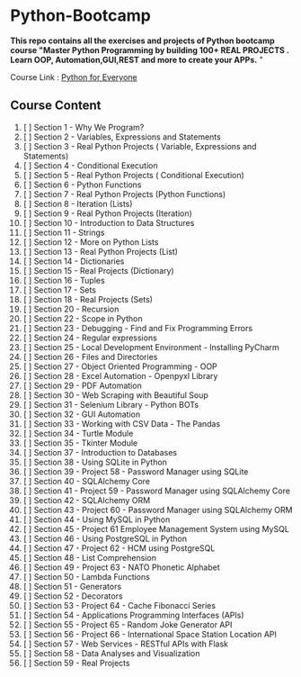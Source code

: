 # Python-Bootcamp

**This repo contains all the exercises and projects of Python bootcamp course "Master Python Programming by building 100+ REAL PROJECTS . Learn OOP, Automation,GUI,REST and more to create your APPs.**
"

Course Link : [Python for Everyone](https://www.udemy.com/course/python-foreveryone/learn/)

## Course Content
1. [ ] Section 1 - Why We Program?
2. [ ] Section 2 - Variables, Expressions and Statements
3. [ ] Section 3 - Real Python Projects ( Variable, Expressions and Statements)
4. [ ] Section 4 - Conditional Execution
5. [ ] Section 5 - Real Python Projects ( Conditional Execution)
6. [ ] Section 6 - Python Functions
7. [ ] Section 7 - Real Python Projects (Python Functions)
8. [ ] Section 8 - Iteration (Lists)
9. [ ] Section 9 - Real Python Projects (Iteration)
10. [ ] Section 10 - Introduction to Data Structures
11. [ ] Section 11 - Strings
12. [ ] Section 12 - More on Python Lists
13. [ ] Section 13 - Real Python Projects (List)
14. [ ] Section 14 - Dictionaries
15. [ ] Section 15 - Real Projects (Dictionary)
16. [ ] Section 16 - Tuples
17. [ ] Section 17 - Sets
18. [ ] Section 18 - Real Projects (Sets)
19. [ ] Section 20 - Recursion
20. [ ] Section 22 - Scope in Python
21. [ ] Section 23 - Debugging - Find and Fix Programming Errors
22. [ ] Section 24 - Regular expressions
23. [ ] Section 25 - Local Development Environment - Installing PyCharm
24. [ ] Section 26 - Files and Directories
25. [ ] Section 27 - Object Oriented Programming - OOP
26. [ ] Section 28 - Excel Automation - Openpyxl Library
27. [ ] Section 29 - PDF Automation
28. [ ] Section 30 - Web Scraping with Beautiful Soup
29. [ ] Section 31 - Selenium Library - Python BOTs
30. [ ] Section 32 - GUI Automation
31. [ ] Section 33 - Working with CSV Data - The Pandas
32. [ ] Section 34 - Turtle Module
33. [ ] Section 35 - Tkinter Module
34. [ ] Section 37 - Introduction to Databases
35. [ ] Section 38 - Using SQLite in Python
36. [ ] Section 39 - Project 58 - Password Manager using SQLite
37. [ ] Section 40 - SQLAlchemy Core
38. [ ] Section 41 - Project 59 -  Password Manager using SQLAlchemy Core
39. [ ] Section 42 - SQLAlchemy ORM
40. [ ] Section 43 - Project 60 -  Password Manager using SQLAlchemy ORM
41. [ ] Section 44 -  Using MySQL in Python
42. [ ] Section 45 - Project 61 Employee Management System using MySQL
43. [ ] Section 46 -  Using PostgreSQL in Python
44. [ ] Section 47 -  Project 62 - HCM using PostgreSQL
45. [ ] Section 48 - List Comprehension
46. [ ] Section 49 - Project 63 - NATO Phonetic Alphabet
47. [ ] Section 50 - Lambda Functions
48. [ ] Section 51 - Generators
49. [ ] Section 52 - Decorators
50. [ ] Section 53 - Project 64 - Cache Fibonacci Series
51. [ ] Section 54 - Applications Programming Interfaces (APIs)
52. [ ] Section 55 - Project 65 - Random Joke Generator API
53. [ ] Section 56 - Project 66 - International Space Station Location API
54. [ ] Section 57 - Web Services - RESTful APIs with Flask
55. [ ] Section 58 - Data Analyses and Visualization
56. [ ] Section 59 - Real Projects
